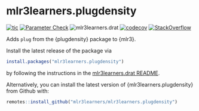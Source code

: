 # mlr3learners.plugdensity

<!-- badges: start -->
[![tic](https://github.com/mlr3learners/mlr3learners.plugdensity/workflows/tic/badge.svg?branch=master)](https://github.com/mlr3learners/mlr3learners.plugdensity/actions)
[![Parameter Check](https://github.com/mlr3learners/mlr3learners.plugdensity/workflows/Parameter%20Check/badge.svg?branch=master)](https://github.com/mlr3learners/mlr3learners.plugdensity/actions)
![mlr3learners.drat](https://github.com/mlr3learners/mlr3learners.plugdensity/workflows/mlr3learners.drat/badge.svg?branch=master)
[![codecov](https://codecov.io/gh/mlr3learners/mlr3learners.plugdensity/branch/master/graph/badge.svg)](https://codecov.io/gh/mlr3learners/mlr3learners.plugdensity)
[![StackOverflow](https://img.shields.io/badge/stackoverflow-mlr3-orange.svg)](https://stackoverflow.com/questions/tagged/mlr3)

<!-- badges: end -->

Adds `plug` from the {plugdensity} package to {mlr3}.

Install the latest release of the package via

```r
install.packages("mlr3learners.plugdensity")
```

by following the instructions in the [mlr3learners.drat README](https://github.com/mlr3learners/mlr3learners.drat).

Alternatively, you can install the latest version of {mlr3learners.plugdensity} from Github with:

```r
remotes::install_github("mlr3learners/mlr3learners.plugdensity")
```
